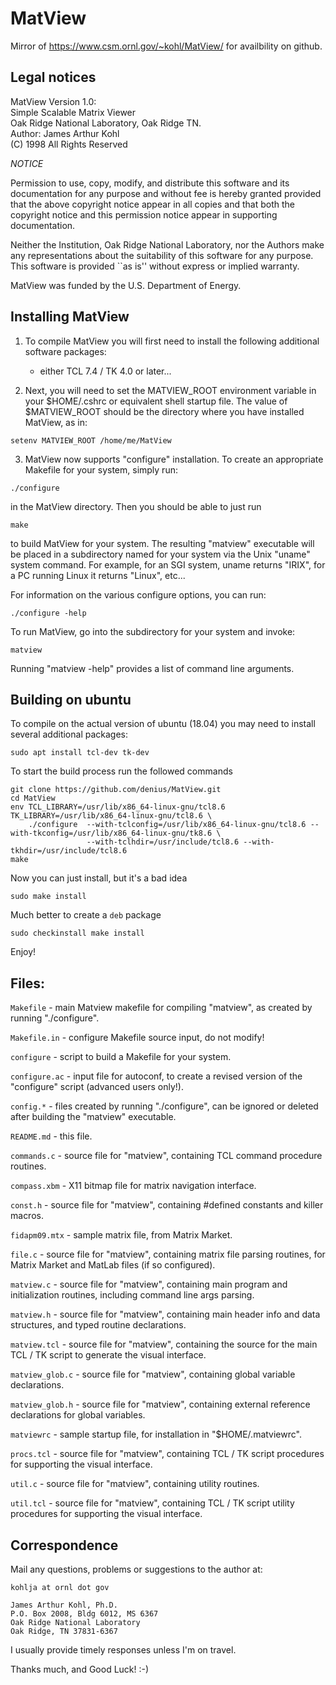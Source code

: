# MatView
Mirror of https://www.csm.ornl.gov/~kohl/MatView/ for availbility on github.
## Legal notices
MatView Version 1.0:  
Simple Scalable Matrix Viewer  
Oak Ridge National Laboratory, Oak Ridge TN.  
Author:  James Arthur Kohl  
(C) 1998 All Rights Reserved  

*NOTICE*

  Permission to use, copy, modify, and distribute this software and
  its documentation for any purpose and without fee is hereby granted
  provided that the above copyright notice appear in all copies and
  that both the copyright notice and this permission notice appear
  in supporting documentation.

  Neither the Institution, Oak Ridge National Laboratory, nor the
  Authors make any representations about the suitability of this
  software for any purpose.  This software is provided ``as is''
  without express or implied warranty.

  MatView was funded by the U.S. Department of Energy.
  
## Installing MatView

1. To compile MatView you will first need to install the following
additional software packages:

	* either TCL 7.4 / TK 4.0  or  later...

2. Next, you will need to set the MATVIEW_ROOT environment variable
in your $HOME/.cshrc or equivalent shell startup file.  The value of
$MATVIEW_ROOT should be the directory where you have installed MatView,
as in:
```
setenv MATVIEW_ROOT /home/me/MatView
```
3. MatView now supports "configure" installation.  To create an
appropriate Makefile for your system, simply run:
```
./configure
```
in the MatView directory.  Then you should be able to just run
```
make
```
to build MatView for your system.  The resulting "matview" executable
will be placed in a subdirectory named for your system via the Unix
"uname" system command.  For example, for an SGI system, uname returns
"IRIX", for a PC running Linux it returns "Linux", etc...

For information on the various configure options, you can run:
```
./configure -help
```
To run MatView, go into the subdirectory for your system and invoke:
```
matview
```
Running "matview -help" provides a list of command line arguments.
## Building on ubuntu
To compile on the actual version of ubuntu (18.04) you may need to install several additional packages:
```
sudo apt install tcl-dev tk-dev
```
To start the build process run the followed commands
```
git clone https://github.com/denius/MatView.git
cd MatView
env TCL_LIBRARY=/usr/lib/x86_64-linux-gnu/tcl8.6 TK_LIBRARY=/usr/lib/x86_64-linux-gnu/tcl8.6 \
    ./configure  --with-tclconfig=/usr/lib/x86_64-linux-gnu/tcl8.6 --with-tkconfig=/usr/lib/x86_64-linux-gnu/tk8.6 \
                 --with-tclhdir=/usr/include/tcl8.6 --with-tkhdir=/usr/include/tcl8.6
make
```
Now you can just install, but it's a bad idea
```
sudo make install
```
Much better to create a `deb` package
```
sudo checkinstall make install
```
Enjoy!

## Files:

`Makefile` - main Matview makefile for compiling "matview", as
	created by running "./configure".
  
`Makefile.in` - configure Makefile source input, do not modify!

`configure` - script to build a Makefile for your system.

`configure.ac` - input file for autoconf, to create a revised
	version of the "configure" script (advanced users only!).

`config.*` - files created by running "./configure", can be ignored
	or deleted after building the "matview" executable.

`README.md` - this file.

`commands.c` - source file for "matview", containing TCL command
	procedure routines.

`compass.xbm` - X11 bitmap file for matrix navigation interface.

`const.h` - source file for "matview", containing #defined constants
	and killer macros.

`fidapm09.mtx` - sample matrix file, from Matrix Market.

`file.c` - source file for "matview", containing matrix file parsing
	routines, for Matrix Market and MatLab files (if so configured).

`matview.c` - source file for "matview", containing main program and
	initialization routines, including command line args parsing.

`matview.h` - source file for "matview", containing main header info
	and data structures, and typed routine declarations.

`matview.tcl` - source file for "matview", containing the source
	for the main TCL / TK script to generate the visual interface.

`matview_glob.c` - source file for "matview", containing global
	variable declarations.

`matview_glob.h` - source file for "matview", containing external
	reference declarations for global variables.

`matviewrc` - sample startup file, for installation in "$HOME/.matviewrc".

`procs.tcl` - source file for "matview", containing TCL / TK script
	procedures for supporting the visual interface.

`util.c` - source file for "matview", containing utility routines.

`util.tcl` - source file for "matview", containing TCL / TK script
	utility procedures for supporting the visual interface.
  
## Correspondence

Mail any questions, problems or suggestions to the author at:

    kohlja at ornl dot gov 

	James Arthur Kohl, Ph.D.
	P.O. Box 2008, Bldg 6012, MS 6367
	Oak Ridge National Laboratory
	Oak Ridge, TN 37831-6367

I usually provide timely responses unless I'm on travel.

Thanks much, and Good Luck!  :-)













